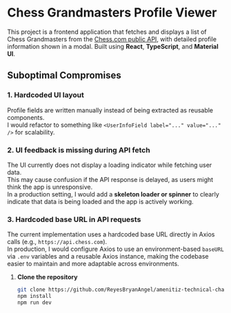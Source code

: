 # Chess Grandmasters Profile Viewer

This project is a frontend application that fetches and displays a list of Chess Grandmasters from the [Chess.com public API](https://www.chess.com/news/view/published-data-api), with detailed profile information shown in a modal. Built using **React**, **TypeScript**, and **Material UI**.

## Suboptimal Compromises

### 1. Hardcoded UI layout
Profile fields are written manually instead of being extracted as reusable components.  
I would refactor to something like `<UserInfoField label="..." value="..." />` for scalability.

### 2. UI feedback is missing during API fetch
The UI currently does not display a loading indicator while fetching user data.  
This may cause confusion if the API response is delayed, as users might think the app is unresponsive.  
In a production setting, I would add a **skeleton loader or spinner** to clearly indicate that data is being loaded and the app is actively working.

### 3. Hardcoded base URL in API requests
The current implementation uses a hardcoded base URL directly in Axios calls (e.g., `https://api.chess.com`).  
In production, I would configure Axios to use an environment-based `baseURL` via `.env` variables and a reusable Axios instance, making the codebase easier to maintain and more adaptable across environments.


1. **Clone the repository**
   ```bash
   git clone https://github.com/ReyesBryanAngel/amenitiz-technical-challenge
   npm install
   npm run dev
